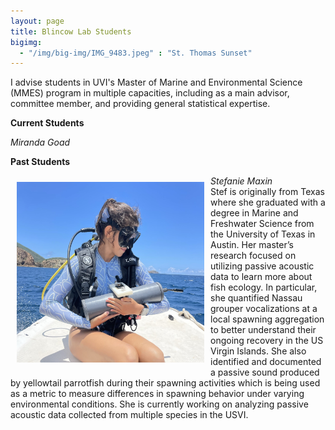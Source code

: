 ```yaml
---
layout: page
title: Blincow Lab Students
bigimg:
  - "/img/big-img/IMG_9483.jpeg" : "St. Thomas Sunset"
---
```


I advise students in UVI's Master of Marine and Environmental Science (MMES) program in multiple capacities, including as a main advisor, committee member, and providing general statistical expertise.   

**Current Students**  

*Miranda Goad*

**Past Students**  
  
<img style="padding: 10px" align = "left" width = "300" src="/img/big-img/stef.jpeg"> 

*Stefanie Maxin*  
Stef is originally from Texas where she graduated with a degree in Marine and Freshwater Science from the University of Texas in Austin. Her master’s research focused on utilizing passive acoustic data to learn more about fish ecology. In particular, she quantified Nassau grouper vocalizations at a local spawning aggregation to better understand their ongoing recovery in the US Virgin Islands. She also identified and documented a passive sound produced by yellowtail parrotfish during their spawning activities which is being used as a metric to measure differences in spawning behavior under varying environmental conditions. She is currently working on analyzing passive acoustic data collected from multiple species in the USVI.  

<br clear="left"/>
        
      
